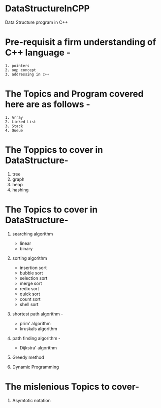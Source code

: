# DataStructureInCPP

Data Structure program in C++



# Pre-requisit a firm understanding of C++ language -

    1. pointers 
    2. oop concept
    3. addressing in c++



# The Topics and Program covered here are as follows -
    
    1. Array 
    2. Linked List
    3. Stack
    4. Queue 


   
# The Toppics to cover in DataStructure-

1. tree
2. graph
3. heap
4. hashing




# The Topics to cover in DataStructure-

1. searching algorithm
    - linear
    - binary 
    
2. sorting algorithm
    - insertion sort 
    - bubble sort 
    - selection sort
    - merge sort
    - redix sort
    - quick sort
    - count sort
    - shell sort

3. shortest path algorithm -
    - prim' algorithm
    - kruskals algorithm
 
4. path finding algorithm -
    - Dijkstra' algorithm
   
5. Greedy method
6. Dynamic Programming


# The mislenious Topics to cover-

1. Asymtotic notation



